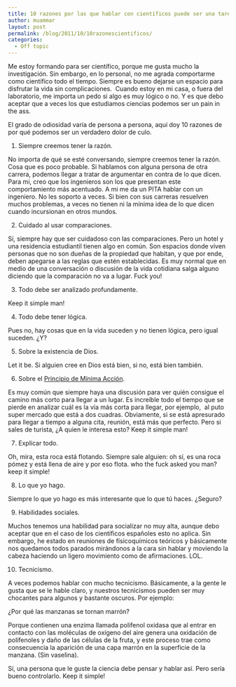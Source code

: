 ```yaml
---
title: 10 razones por las que hablar con científicos puede ser una tarea no fácil
author: muammar
layout: post
permalink: /blog/2011/10/10razonescientificos/
categories:
  - Off topic
---
```

Me estoy formando para ser científico, porque me gusta mucho la investigación. Sin embargo, en lo personal, no me agrada comportarme como científico todo el tiempo. Siempre es bueno dejarse un espacio para disfrutar la vida sin complicaciones.  Cuando estoy en mi casa, o fuera del laboratorio, me importa un pedo si algo es muy lógico o no. Y es que debo aceptar que a veces los que estudiamos ciencias podemos ser un pain in the ass.

El grado de odiosidad varía de persona a persona, aquí doy 10 razones de por qué podemos ser un verdadero dolor de culo.

1. Siempre creemos tener la razón.

No importa de qué se esté conversando, siempre creemos tener la razón. Cosa que es poco probable. Si hablamos con alguna persona de otra carrera, podemos llegar a tratar de argumentar en contra de lo que dicen. Para mi, creo que los ingenieros son los que presentan este comportamiento más acentuado. A mi me da un PITA hablar con un ingeniero. No les soporto a veces. Si bien con sus carreras resuelven muchos problemas, a veces no tienen ni la mínima idea de lo que dicen cuando incursionan en otros mundos.

2. Cuidado al usar comparaciones.

Sí, siempre hay que ser cuidadoso con las comparaciones. Pero un hotel y una residencia estudiantil tienen algo en común. Son espacios donde viven personas que no son dueñas de la propiedad que habitan, y que por ende, deben apegarse a las reglas que estén establecidas. Es muy normal que en medio de una conversación o discusión de la vida cotidiana salga alguno diciendo que la comparación no va a lugar. Fuck you!

3. Todo debe ser analizado profundamente.

Keep it simple man!

4. Todo debe tener lógica.

Pues no, hay cosas que en la vida suceden y no tienen lógica, pero igual suceden. ¿Y?

5. Sobre la existencia de Dios.

Let it be. Si alguien cree en Dios está bien, si no, está bien también.

6. Sobre el [Principio de Mínima Acción][1].

Es muy común que siempre haya una discusión para ver quién consigue el camino más corto para llegar a un lugar. Es increíble todo el tiempo que se pierde en analizar cuál es la vía más corta para llegar, por ejemplo,  al puto super mercado que está a dos cuadras. Obviamente, si se está apresurado para llegar a tiempo a alguna cita, reunión, está más que perfecto. Pero si sales de turista, ¿A quien le interesa esto? Keep it simple man!

7. Explicar todo.

Oh, mira, esta roca está flotando. Siempre sale alguien: oh sí, es una roca pómez y está llena de aire y por eso flota. who the fuck asked you man? keep it simple!

8. Lo que yo hago.

Siempre lo que yo hago es más interesante que lo que tú haces. ¿Seguro?

9. Habilidades sociales.

Muchos tenemos una habilidad para socializar no muy alta, aunque debo aceptar que en el caso de los científicos españoles esto no aplica. Sin embargo, he estado en reuniones de físicoquímicos teóricos y básicamente nos quedamos todos parados mirándonos a la cara sin hablar y moviendo la cabeza haciendo un ligero movimiento como de afirmaciones. LOL.

10. Tecnicismo.

A veces podemos hablar con mucho tecnicismo. Básicamente, a la gente le gusta que se le hable claro, y nuestros tecnicismos pueden ser muy chocantes para algunos y bastante oscuros. Por ejemplo:

¿Por qué las manzanas se tornan marrón?

Porque contienen una enzima llamada polifenol oxidasa que al entrar en contacto con las moléculas de oxígeno del aire genera una oxidación de polifenoles y daño de las células de la fruta, y este proceso trae como consecuencia la aparición de una capa marrón en la superficie de la manzana. (Sin vaselina).

Sí, una persona que le guste la ciencia debe pensar y hablar así. Pero sería bueno controlarlo. Keep it simple!

 [1]: http://es.wikipedia.org/wiki/Principio_de_m%C3%ADnima_acci%C3%B3n